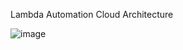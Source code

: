 Lambda Automation Cloud Architecture

![image](https://github.com/user-attachments/assets/1c4df5c3-d2e6-4a5f-9b90-84703cb5424d)
